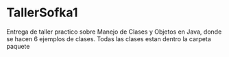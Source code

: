 # TallerSofka1
Entrega de taller practico sobre Manejo de Clases y Objetos en Java, donde se hacen 6 ejemplos de clases.
Todas las clases estan dentro la carpeta paquete
